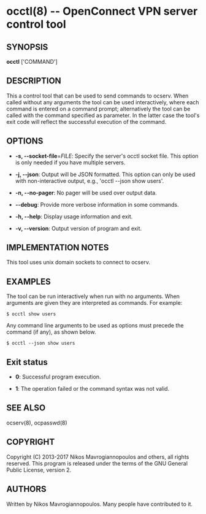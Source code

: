# occtl(8) -- OpenConnect VPN server control tool


## SYNOPSIS

**occtl** ['COMMAND']


## DESCRIPTION

This a control tool that can be used to send commands to ocserv. When
called without any arguments the tool can be used interactively, where 
each command is entered on a command prompt; alternatively the tool
can be called with the command specified as parameter. In the latter
case the tool's exit code will reflect the successful execution of
the command.

## OPTIONS

  * **-s, --socket-file**=_FILE_:
    Specify the server's occtl socket file.
    This option is only needed if you have multiple servers.

  * **-j, --json**:
    Output will be JSON formatted. This option can only be used with  non-interactive  output,
    e.g.,  'occtl  --json show users'.

  * **-n, --no-pager**:
    No pager will be used over output data.

  * **--debug**:
    Provide more verbose information in some commands.

  * **-h, --help**:
    Display usage information and exit.

  * **-v, --version**:
    Output version of program and exit.

## IMPLEMENTATION NOTES
This tool uses unix domain sockets to connect to ocserv.


## EXAMPLES
The tool can be run interactively when run with no arguments. When arguments are given they are
interpreted as commands. For example:

```
$ occtl show users
```

Any command line arguments to be used as options must precede the command (if any), as shown
below.

```
$ occtl --json show users
```

## Exit status

  * **0**:
    Successful program execution.

  * **1**:
    The operation failed or the command syntax was not valid.


## SEE ALSO

ocserv(8), ocpasswd(8)

## COPYRIGHT
Copyright (C) 2013-2017 Nikos Mavrogiannopoulos and others, all rights reserved.
This program is released under the terms of the GNU General Public License, version 2.

## AUTHORS

Written by Nikos Mavrogiannopoulos. Many people have
contributed to it.
